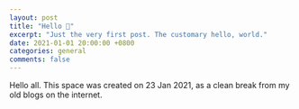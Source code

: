 ```yaml
---
layout: post
title: "Hello 👋"
excerpt: "Just the very first post. The customary hello, world."
date: 2021-01-01 20:00:00 +0800
categories: general
comments: false
---
```


Hello all. This space was created on 23 Jan 2021, as a clean break from my old blogs on the internet.
